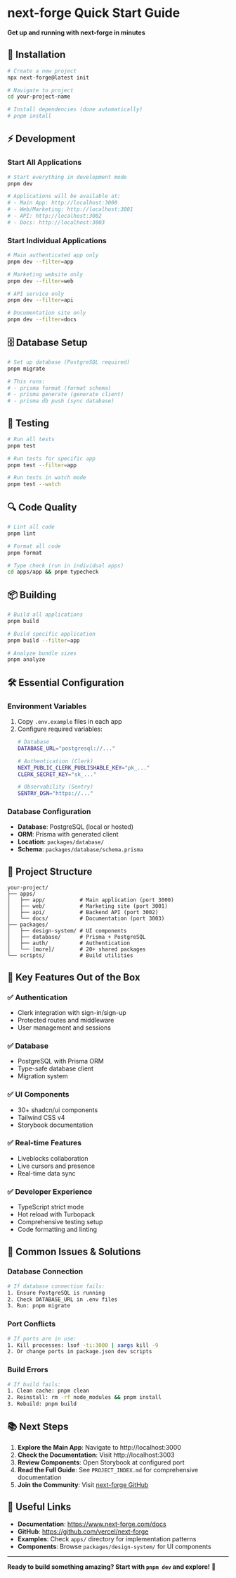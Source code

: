 # next-forge Quick Start Guide

**Get up and running with next-forge in minutes**

## 🚀 Installation

```bash
# Create a new project
npx next-forge@latest init

# Navigate to project
cd your-project-name

# Install dependencies (done automatically)
# pnpm install
```

## ⚡ Development

### Start All Applications
```bash
# Start everything in development mode
pnpm dev

# Applications will be available at:
# - Main App: http://localhost:3000
# - Web/Marketing: http://localhost:3001  
# - API: http://localhost:3002
# - Docs: http://localhost:3003
```

### Start Individual Applications
```bash
# Main authenticated app only
pnpm dev --filter=app

# Marketing website only
pnpm dev --filter=web

# API service only
pnpm dev --filter=api

# Documentation site only
pnpm dev --filter=docs
```

## 🗄️ Database Setup

```bash
# Set up database (PostgreSQL required)
pnpm migrate

# This runs:
# - prisma format (format schema)
# - prisma generate (generate client)
# - prisma db push (sync database)
```

## 🧪 Testing

```bash
# Run all tests
pnpm test

# Run tests for specific app
pnpm test --filter=app

# Run tests in watch mode
pnpm test --watch
```

## 🔍 Code Quality

```bash
# Lint all code
pnpm lint

# Format all code
pnpm format

# Type check (run in individual apps)
cd apps/app && pnpm typecheck
```

## 📦 Building

```bash
# Build all applications
pnpm build

# Build specific application
pnpm build --filter=app

# Analyze bundle sizes
pnpm analyze
```

## 🛠️ Essential Configuration

### Environment Variables
1. Copy `.env.example` files in each app
2. Configure required variables:
   ```bash
   # Database
   DATABASE_URL="postgresql://..."
   
   # Authentication (Clerk)
   NEXT_PUBLIC_CLERK_PUBLISHABLE_KEY="pk_..."
   CLERK_SECRET_KEY="sk_..."
   
   # Observability (Sentry)
   SENTRY_DSN="https://..."
   ```

### Database Configuration
- **Database**: PostgreSQL (local or hosted)
- **ORM**: Prisma with generated client
- **Location**: `packages/database/`
- **Schema**: `packages/database/schema.prisma`

## 📁 Project Structure

```
your-project/
├── apps/
│   ├── app/           # Main application (port 3000)
│   ├── web/           # Marketing site (port 3001)
│   ├── api/           # Backend API (port 3002)
│   └── docs/          # Documentation (port 3003)
├── packages/
│   ├── design-system/ # UI components
│   ├── database/      # Prisma + PostgreSQL
│   ├── auth/          # Authentication
│   └── [more]/        # 20+ shared packages
└── scripts/           # Build utilities
```

## 🎯 Key Features Out of the Box

### ✅ Authentication
- Clerk integration with sign-in/sign-up
- Protected routes and middleware
- User management and sessions

### ✅ Database
- PostgreSQL with Prisma ORM
- Type-safe database client
- Migration system

### ✅ UI Components
- 30+ shadcn/ui components
- Tailwind CSS v4
- Storybook documentation

### ✅ Real-time Features
- Liveblocks collaboration
- Live cursors and presence
- Real-time data sync

### ✅ Developer Experience
- TypeScript strict mode
- Hot reload with Turbopack
- Comprehensive testing setup
- Code formatting and linting

## 🚨 Common Issues & Solutions

### Database Connection
```bash
# If database connection fails:
1. Ensure PostgreSQL is running
2. Check DATABASE_URL in .env files
3. Run: pnpm migrate
```

### Port Conflicts
```bash
# If ports are in use:
1. Kill processes: lsof -ti:3000 | xargs kill -9
2. Or change ports in package.json dev scripts
```

### Build Errors
```bash
# If build fails:
1. Clean cache: pnpm clean
2. Reinstall: rm -rf node_modules && pnpm install
3. Rebuild: pnpm build
```

## 📚 Next Steps

1. **Explore the Main App**: Navigate to http://localhost:3000
2. **Check the Documentation**: Visit http://localhost:3003  
3. **Review Components**: Open Storybook at configured port
4. **Read the Full Guide**: See `PROJECT_INDEX.md` for comprehensive documentation
5. **Join the Community**: Visit [next-forge GitHub](https://github.com/vercel/next-forge)

## 🔗 Useful Links

- **Documentation**: https://www.next-forge.com/docs
- **GitHub**: https://github.com/vercel/next-forge
- **Examples**: Check `apps/` directory for implementation patterns
- **Components**: Browse `packages/design-system/` for UI components

---

**Ready to build something amazing? Start with `pnpm dev` and explore!** 🎉